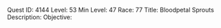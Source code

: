 Quest ID: 4144
Level: 53
Min Level: 47
Race: 77
Title: Bloodpetal Sprouts
Description: 
Objective: 
